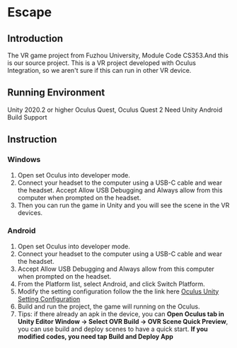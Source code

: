 # Escape

## Introduction
The VR game project from Fuzhou University, Module Code CS353.And this is our source project.
This is a VR project developed with Oculus Integration, so we aren't sure if this can run in other VR device.

## Running Environment
Unity 2020.2 or higher
Oculus Quest, Oculus Quest 2
Need Unity Android Build Support

## Instruction 
### Windows
1. Open set Oculus into developer mode. 
2. Connect your headset to the computer using a USB-C cable and wear the headset. Accept Allow USB Debugging and Always allow from this computer when prompted on the headset. 
3. Then you can run the game in Unity and you will see the scene in the VR devices. 
### Android
1. Open set Oculus into developer mode. 
2. Connect your headset to the computer using a USB-C cable and wear the headset. 
3. Accept Allow USB Debugging and Always allow from this computer when prompted on the headset. 
4. From the Platform list, select Android, and click Switch Platform.
5. Modify the setting configuration follow the the link here [Oculus Unity Setting Configuration](https://developer.oculus.com/documentation/unity/unity-conf-settings/)
6. Build and run the project, the game will running on the Oculus.
7. Tips: if there already an apk in the device, you can **Open Oculus tab in Unity Editor Window -> Select OVR Build -> OVR Scene Quick Preview**, you can use build and deploy scenes to have a quick start. **If you modified codes, you need tap Build and Deploy App**





